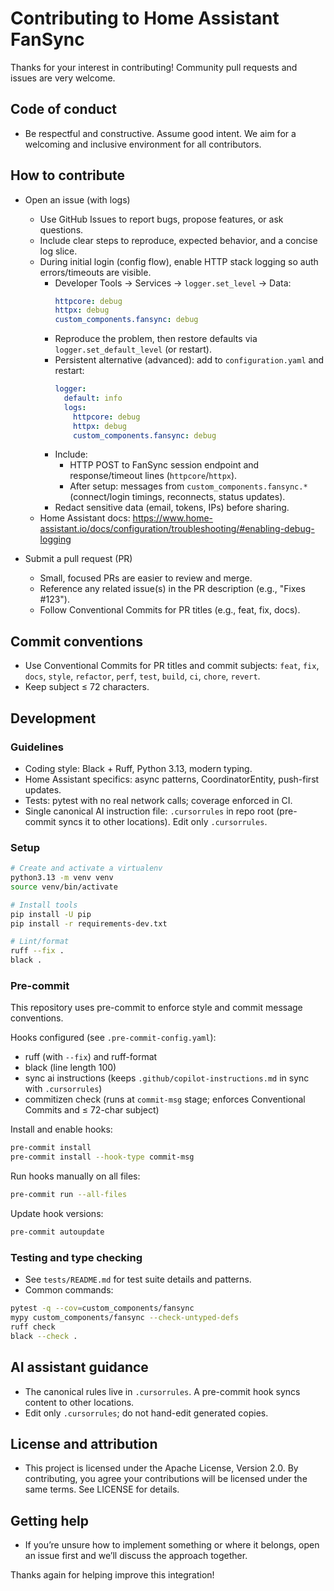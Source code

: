 <!--
SPDX-License-Identifier: Apache-2.0
Copyright (c) 2025 Trevor Baker, all rights reserved.
Licensed under the Apache License, Version 2.0 (the "License");
you may not use this file except in compliance with the License.
You may obtain a copy of the License at
  http://www.apache.org/licenses/LICENSE-2.0
Unless required by applicable law or agreed to in writing, software
distributed under the License is distributed on an "AS IS" BASIS,
WITHOUT WARRANTIES OR CONDITIONS OF ANY KIND, either express or implied.
See the License for the specific language governing permissions and
limitations under the License.
-->

# Contributing to Home Assistant FanSync

Thanks for your interest in contributing! Community pull requests and issues are very welcome.

## Code of conduct

- Be respectful and constructive. Assume good intent. We aim for a welcoming and inclusive
  environment for all contributors.

## How to contribute

- Open an issue (with logs)
  - Use GitHub Issues to report bugs, propose features, or ask questions.
  - Include clear steps to reproduce, expected behavior, and a concise log slice.
  - During initial login (config flow), enable HTTP stack logging so auth errors/timeouts are visible.
    - Developer Tools → Services → `logger.set_level` → Data:
      ```yaml
      httpcore: debug
      httpx: debug
      custom_components.fansync: debug
      ```
    - Reproduce the problem, then restore defaults via `logger.set_default_level` (or restart).
    - Persistent alternative (advanced): add to `configuration.yaml` and restart:
      ```yaml
      logger:
        default: info
        logs:
          httpcore: debug
          httpx: debug
          custom_components.fansync: debug
      ```
    - Include:
      - HTTP POST to FanSync session endpoint and response/timeout lines (`httpcore`/`httpx`).
      - After setup: messages from `custom_components.fansync.*` (connect/login timings, reconnects, status updates).
    - Redact sensitive data (email, tokens, IPs) before sharing.
  - Home Assistant docs: https://www.home-assistant.io/docs/configuration/troubleshooting/#enabling-debug-logging

- Submit a pull request (PR)
  - Small, focused PRs are easier to review and merge.
  - Reference any related issue(s) in the PR description (e.g., "Fixes #123").
  - Follow Conventional Commits for PR titles (e.g., feat, fix, docs).

## Commit conventions

- Use Conventional Commits for PR titles and commit subjects: `feat`, `fix`, `docs`, `style`, `refactor`, `perf`, `test`, `build`, `ci`, `chore`, `revert`.
- Keep subject ≤ 72 characters.

## Development

### Guidelines

- Coding style: Black + Ruff, Python 3.13, modern typing.
- Home Assistant specifics: async patterns, CoordinatorEntity, push-first updates.
- Tests: pytest with no real network calls; coverage enforced in CI.
- Single canonical AI instruction file: `.cursorrules` in repo root (pre-commit syncs it to other locations). Edit only `.cursorrules`.

### Setup

```bash
# Create and activate a virtualenv
python3.13 -m venv venv
source venv/bin/activate

# Install tools
pip install -U pip
pip install -r requirements-dev.txt

# Lint/format
ruff --fix .
black .
```

### Pre-commit

This repository uses pre-commit to enforce style and commit message conventions.

Hooks configured (see `.pre-commit-config.yaml`):
- ruff (with `--fix`) and ruff-format
- black (line length 100)
- sync ai instructions (keeps `.github/copilot-instructions.md` in sync with `.cursorrules`)
- commitizen check (runs at `commit-msg` stage; enforces Conventional Commits and ≤ 72-char subject)

Install and enable hooks:
```bash
pre-commit install
pre-commit install --hook-type commit-msg
```

Run hooks manually on all files:
```bash
pre-commit run --all-files
```

Update hook versions:
```bash
pre-commit autoupdate
```

### Testing and type checking

- See `tests/README.md` for test suite details and patterns.
- Common commands:

```bash
pytest -q --cov=custom_components/fansync
mypy custom_components/fansync --check-untyped-defs
ruff check
black --check .
```

 

## AI assistant guidance

- The canonical rules live in `.cursorrules`. A pre-commit hook syncs content to other locations.
- Edit only `.cursorrules`; do not hand-edit generated copies.

## License and attribution

- This project is licensed under the Apache License, Version 2.0. By contributing, you
  agree your contributions will be licensed under the same terms. See LICENSE for details.

## Getting help

- If you’re unsure how to implement something or where it belongs, open an issue first and we’ll
  discuss the approach together.

Thanks again for helping improve this integration!
